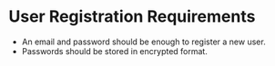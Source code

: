 # User Registration Requirements

- An email and password should be enough to register a new user.
- Passwords should be stored in encrypted format.
